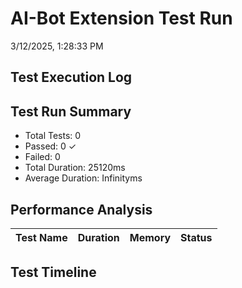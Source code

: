 # AI-Bot Extension Test Run
3/12/2025, 1:28:33 PM

## Test Execution Log

## Test Run Summary
- Total Tests: 0
- Passed: 0 ✓
- Failed: 0 
- Total Duration: 25120ms
- Average Duration: Infinityms

## Performance Analysis
| Test Name | Duration | Memory | Status |
|-----------|----------|---------|---------|

## Test Timeline


